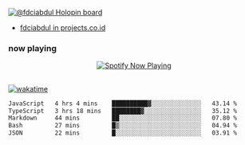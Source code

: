 [![@fdciabdul Holopin board](https://holopin.io/api/user/board?user=fdciabdul)](https://holopin.io/@fdciabdul)

- [fdciabdul in projects.co.id](https://projects.co.id/public/browse_users/view/496e26/fdciabdul)

### now playing 

<p align="center">
  <a href="https://open.spotify.com/user/31ljmyymhthokwewwcd6dsdmvprm" target="_blank"><img src="https://novatorem-psi-rosy.vercel.app/api/spotify" alt="Spotify Now Playing"/></a>
</p>

##

[![wakatime](https://wakatime.com/badge/user/87646243-158a-4241-a3cb-668e1fa2dbb8.svg)](https://wakatime.com/@87646243-158a-4241-a3cb-668e1fa2dbb8)
<!--START_SECTION:waka-->

```txt
JavaScript   4 hrs 4 mins    ██████████▓░░░░░░░░░░░░░░   43.14 %
TypeScript   3 hrs 18 mins   ████████▓░░░░░░░░░░░░░░░░   35.12 %
Markdown     44 mins         ██░░░░░░░░░░░░░░░░░░░░░░░   07.80 %
Bash         27 mins         █▒░░░░░░░░░░░░░░░░░░░░░░░   04.94 %
JSON         22 mins         █░░░░░░░░░░░░░░░░░░░░░░░░   03.91 %
```

<!--END_SECTION:waka-->
